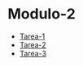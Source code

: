 # Modulo-2

* [Tarea-1](https://github.com/Napadensky/modulo-3/tree/feature/tarea-1)
* [Tarea-2](https://github.com/Napadensky/modulo-3/tree/feature/tarea-2)
* [Tarea-3](https://github.com/Napadensky/modulo-3/tree/feature/tarea-3)
